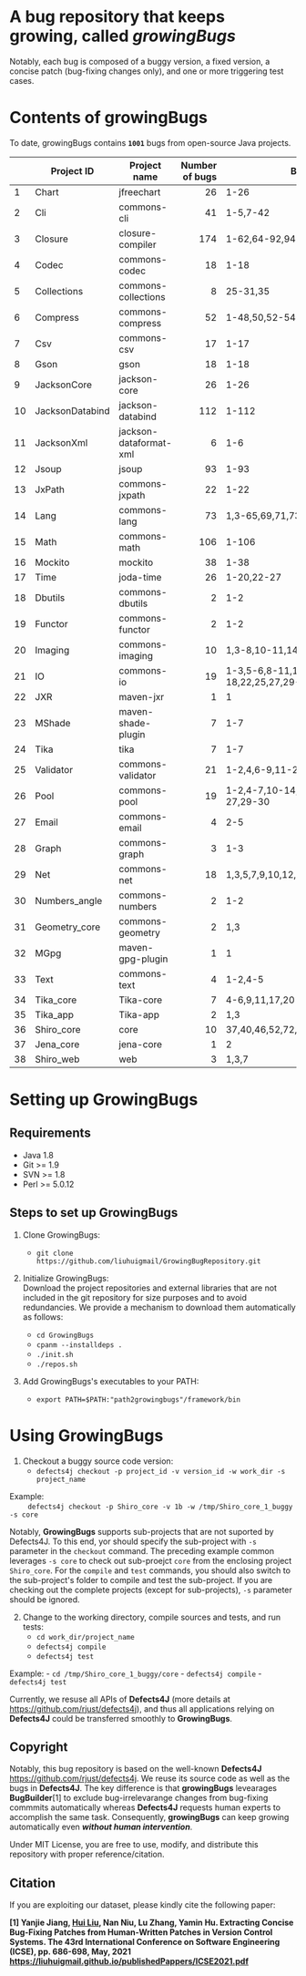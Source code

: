 # A bug repository that keeps growing, called ***growingBugs***

Notably, each bug is composed of a buggy version, a fixed version, a concise patch (bug-fixing changes only), and one or more triggering test cases.

# Contents of growingBugs
To date, growingBugs contains 
 **`1001`** bugs
from open-source Java projects. 

|   | Project ID      | Project name               | Number of bugs | Bug IDs      | 
|-----------------|-----------------|----------------------------|---------------:|---------------------|
| 1     | Chart           | jfreechart                 |       26       | 1-26                |
| 2     | Cli             | commons-cli                |       41       | 1-5,7-42            |
| 3     | Closure         | closure-compiler           |      174       | 1-62,64-92,94-176   |
| 4     | Codec           | commons-codec              |       18       | 1-18                |
| 5     | Collections     | commons-collections        |        8       | 25-31,35               |
| 6     | Compress        | commons-compress           |       52       | 1-48,50,52-54       |
| 7     | Csv             | commons-csv                |       17       | 1-17                |
| 8     | Gson            | gson                       |       18       | 1-18                |
| 9     | JacksonCore     | jackson-core               |       26       | 1-26                |
| 10     | JacksonDatabind | jackson-databind           |      112       | 1-112               |
| 11     | JacksonXml      | jackson-dataformat-xml     |        6       | 1-6                 |
| 12    | Jsoup           | jsoup                      |       93       | 1-93                |
| 13     | JxPath          | commons-jxpath             |       22       | 1-22                |
| 14     | Lang            | commons-lang               |       73       | 1,3-65,69,71,73,76,80-84              |
| 15     | Math            | commons-math               |      106       | 1-106               |
| 16     | Mockito         | mockito                    |       38       | 1-38                |
| 17     | Time            | joda-time                  |       26       | 1-20,22-27          |
| 18     | Dbutils         | commons-dbutils            |        2       | 1-2                 |
| 19     | Functor         | commons-functor            |        2       | 1-2                 |
| 20     | Imaging         | commons-imaging            |        10      | 1,3-8,10-11,14  |
| 21     | IO              | commons-io                 |        19       | 1-3,5-6,8-11,13,15-18,22,25,27,29-30                |
| 22     | JXR             | maven-jxr                  |        1       | 1                   |
| 23     | MShade          | maven-shade-plugin         |        7       | 1-7                 |
| 24     | Tika            | tika                       |        7       | 1-7               |
| 25     | Validator       | commons-validator          |        21      | 1-2,4,6-9,11-21,23-25 |
| 26     | Pool            | commons-pool               |        19      | 1-2,4-7,10-14,16,20-21,24,26-27,29-30|
| 27     | Email           | commons-email              |        4       | 2-5                 |
| 28     | Graph           | commons-graph              |        3       | 1-3                 |
| 29     | Net             | commons-net                |        18      | 1,3,5,7,9,10,12,14-18,20-21,23-26             |
| 30     | Numbers_angle   | commons-numbers            |        2       | 1-2               |
| 31     | Geometry_core   | commons-geometry           |        2       | 1,3               |
| 32     | MGpg            | maven-gpg-plugin           |        1       | 1               |
| 33     | Text            | commons-text               |        4       | 1-2,4-5               |
| 34     | Tika_core            | Tika-core               |        7       | 4-6,9,11,17,20               |
| 35     | Tika_app            | Tika-app               |        2       | 1,3               |
| 36     | Shiro_core            | core               |        10       | 37,40,46,52,72,98,144,176,181,202               |
| 37     | Jena_core            | jena-core               |        1       | 2               |
| 38     | Shiro_web            | web               |        3       | 1,3,7               |

# Setting up GrowingBugs
## Requirements
 - Java 1.8
 - Git >= 1.9
 - SVN >= 1.8
 - Perl >= 5.0.12
 
## Steps to set up GrowingBugs
1. Clone GrowingBugs:
    - `git clone https://github.com/liuhuigmail/GrowingBugRepository.git`

2. Initialize GrowingBugs: <br>Download the project repositories and external libraries that are not included in the git repository for size purposes and to avoid redundancies. We provide a mechanism to download them automatically as follows:
    - `cd GrowingBugs`
    - `cpanm --installdeps .`
    - `./init.sh`
    - `./repos.sh`
    
3. Add GrowingBugs's executables to your PATH:
    - `export PATH=$PATH:"path2growingbugs"/framework/bin`

# Using GrowingBugs
1. Checkout a buggy source code version:
    - `defects4j checkout -p project_id -v version_id -w work_dir -s project_name`
    
  Example:<br>
   &emsp;&emsp;  `defects4j checkout -p Shiro_core -v 1b -w /tmp/Shiro_core_1_buggy -s core`

   Notably, **GrowingBugs**  supports sub-projects that are not suported by Defects4J. To this end, yor should specify the sub-project with  `-s` parameter in the `checkout`  command. The preceding example common leverages `-s core` to check out sub-proejct `core` from the enclosing project `Shiro_core`. For the `compile` and `test` commands, you should also switch to the sub-project's folder to compile and test the sub-project.  If you are checking out the complete projects (except for sub-projects),  `-s` parameter should be ignored. 

2. Change to the working directory, compile sources and tests, and run tests:
    - `cd work_dir/project_name`
    - `defects4j compile`
    - `defects4j test`
    
  Example:
    - `cd /tmp/Shiro_core_1_buggy/core`
    - `defects4j compile`
    - `defects4j test`

Currently, we resuse all APIs of **Defects4J** (more details at  https://github.com/rjust/defects4j), and thus all applications relying on **Defects4J** could be transferred smoothly to **GrowingBugs**. 



## Copyright
Notably, this bug repository is based on the well-known **Defects4J** https://github.com/rjust/defects4j. We reuse its source code as well as the bugs in **Defects4J**. The key difference is that **growingBugs** levearages **BugBuilder**[1] to exclude bug-irrelevarange changes from bug-fixing commmits automatically whereas **Defects4J** requests human experts to accomplish the same task. Consequently, **growingBugs** can keep growing automatically even ***without human intervention***.  

Under MIT License, you are free to use, modify, and distribute this repository with proper reference/citation.

## Citation
If you are exploiting our dataset, please kindly cite the following paper:

**[1] Yanjie Jiang, [Hui Liu](https://liuhuigmail.github.io/), Nan Niu, Lu Zhang, Yamin Hu. Extracting Concise Bug-Fixing Patches from Human-Written Patches in Version Control Systems. The 43rd International Conference on Software Engineering (ICSE), pp. 686-698, May, 2021 https://liuhuigmail.github.io/publishedPappers/ICSE2021.pdf**
